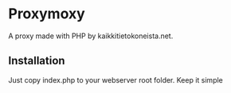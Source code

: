 # Proxymoxy
A proxy made with PHP by kaikkitietokoneista.net.

## Installation

Just copy index.php to your webserver root folder. Keep it simple
